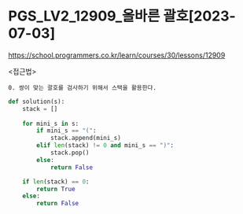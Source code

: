 # PGS_LV2_12909_올바른 괄호[2023-07-03]
https://school.programmers.co.kr/learn/courses/30/lessons/12909

<접근법>
``` 
0. 쌍이 맞는 괄호를 검사하기 위해서 스택을 활용한다.
```



```python
def solution(s):
    stack = []
    
    for mini_s in s:
        if mini_s == "(":
            stack.append(mini_s)
        elif len(stack) != 0 and mini_s == ")":
            stack.pop()
        else:
            return False

    if len(stack) == 0:
        return True
    else:
        return False
```